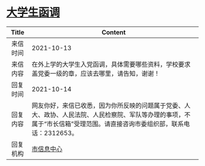 # <a href="http://www.shangluo.gov.cn/zmhd/ldxxxx.jsp?urltype=leadermail.LeaderMailContentUrl&wbtreeid=1112&leadermailid=8014">大学生函调</a>
|Title|Content|
|:---:|---|
|来信时间|2021-10-13|
|来信内容|在外上学的大学生入党函调，具体需要哪些资料，学校要求盖党委一级的章，应该去哪里，请告知，谢谢！|
|回复时间|2021-10-14|
|回复内容|网友你好，来信已收悉，因为你所反映的问题属于党委、人大、政协、人民法院、人民检察院、军队等办理的事项，不属于“市长信箱”受理范围。请直接咨询市委组织部，联系电话：2312653。|
|回复机构|<a href="../../categories/agencies/市信息中心.md">市信息中心</a>|
